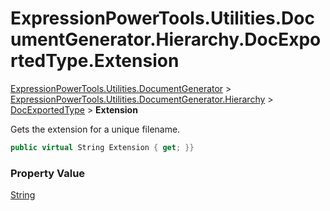 ﻿# ExpressionPowerTools.Utilities.DocumentGenerator.Hierarchy.DocExportedType.Extension

[ExpressionPowerTools.Utilities.DocumentGenerator](ExpressionPowerTools.Utilities.DocumentGenerator.a.md) > [ExpressionPowerTools.Utilities.DocumentGenerator.Hierarchy](ExpressionPowerTools.Utilities.DocumentGenerator.Hierarchy.n.md) > [DocExportedType](ExpressionPowerTools.Utilities.DocumentGenerator.Hierarchy.DocExportedType.cs.md) > **Extension**

Gets the extension for a unique filename.

```csharp
public virtual String Extension { get; }}
```

### Property Value

 [String](https://docs.microsoft.com/dotnet/api/system.string) 

